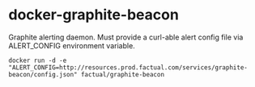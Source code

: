 # docker-graphite-beacon

Graphite alerting daemon. Must provide a curl-able alert config file via ALERT_CONFIG environment variable.

```
docker run -d -e "ALERT_CONFIG=http://resources.prod.factual.com/services/graphite-beacon/config.json" factual/graphite-beacon
```
